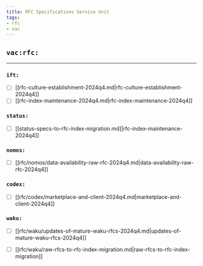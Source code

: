 ```yaml
---
title: RFC Specifications Service Unit
tags:
- rfc
- vac
---
```


## `vac:rfc:`
---

### `ift:`
* [ ] [[rfc-culture-establishment-2024q4.md|rfc-culture-establishment-2024q4]]
* [ ] [[rfc-index-maintenance-2024q4.md|rfc-index-maintenance-2024q4]]

### `status:`
* [ ] [[status-specs-to-rfc-index-migration.md]|rfc-index-maintenance-2024q4]]

### `nomos:`
* [ ] [[rfc/nomos/data-availability-raw-rfc-2024q4.md|data-availability-raw-rfc-2024q4]]


### `codex:`
* [ ] [[rfc/codex/marketplace-and-client-2024q4.md|marketplace-and-client-2024q4]]

### `waku:`
* [ ] [[rfc/waku/updates-of-mature-waku-rfcs-2024q4.md|updates-of-mature-waku-rfcs-2024q4]]
* [ ] [[rfc/waku/raw-rfcs-to-rfc-index-migration.md|raw-rfcs-to-rfc-index-migration]]

